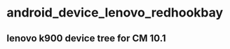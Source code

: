android_device_lenovo_redhookbay
================================

lenovo k900 device tree for CM 10.1
------------------------------------------

